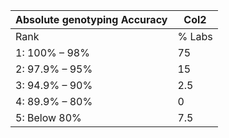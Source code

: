|Absolute genotyping Accuracy|Col2|
|---|---|
|Rank|% Labs|
|1: 100% – 98%|75|
|2: 97.9% – 95%|15|
|3: 94.9% – 90%|2.5|
|4: 89.9% – 80%|0|
|5: Below 80%|7.5|


